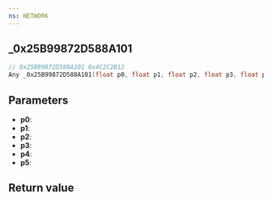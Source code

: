 ```yaml
---
ns: NETWORK
---
```

## _0x25B99872D588A101

```c
// 0x25B99872D588A101 0x4C2C2B12
Any _0x25B99872D588A101(float p0, float p1, float p2, float p3, float p4, float p5);
```


## Parameters
* **p0**: 
* **p1**: 
* **p2**: 
* **p3**: 
* **p4**: 
* **p5**: 

## Return value
